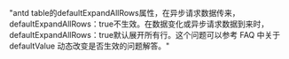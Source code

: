 "antd table的defaultExpandAllRows属性，在异步请求数据传来，defaultExpandAllRows：true不生效。在数据变化或异步请求数据到来时，defaultExpandAllRows：true默认展开所有行。这个问题可以参考 FAQ 中关于 defaultValue 动态改变是否生效的问题解答。"
